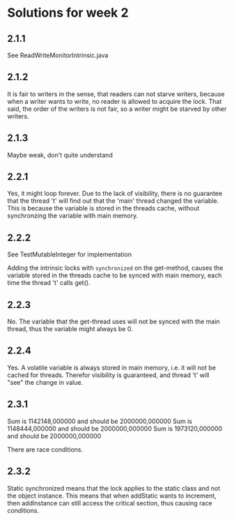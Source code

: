 # Solutions for week 2

## 2.1.1

See ReadWriteMonitorIntrinsic.java

## 2.1.2

It is fair to writers in the sense, that readers can not starve writers, because when a writer wants to write, no reader is allowed to acquire the lock. That said, the order of the writers is not fair, so a writer might be starved by other writers.

## 2.1.3

Maybe weak, don't quite understand

## 2.2.1

Yes, it might loop forever. Due to the lack of visibility, there is no guarantee that the thread 't' will find out that the 'main' thread changed the variable. This is because the variable is stored in the threads cache, without synchronzing the variable with main memory.

## 2.2.2

See TestMutableInteger for implementation

Adding the intrinsic locks with `synchronized` on the get-method, causes the variable stored in the threads cache to be synced with main memory, each time the thread 't' calls get().

## 2.2.3

No. The variable that the get-thread uses will not be synced with the main thread, thus the variable might always be 0.

## 2.2.4

Yes. A volatile variable is always stored in main memory, i.e. it will not be cached for threads. Therefor visibility is guaranteed, and thread 't' will "see" the change in value.

## 2.3.1
Sum is 1142148,000000 and should be 2000000,000000
Sum is 1148444,000000 and should be 2000000,000000
Sum is 1973120,000000 and should be 2000000,000000

There are race conditions.

## 2.3.2

Static synchronized means that the lock applies to the static class and not the object instance. This means that when addStatic wants to increment, then addInstance can still access the critical section, thus causing race conditions.